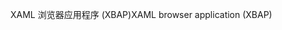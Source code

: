 <span data-ttu-id="c2d1e-101">XAML 浏览器应用程序 (XBAP)</span><span class="sxs-lookup"><span data-stu-id="c2d1e-101">XAML browser application (XBAP)</span></span>
